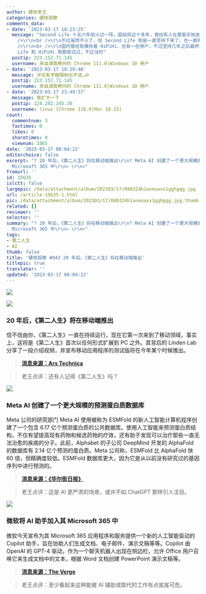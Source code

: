 ```yaml
---
author: 硬核老王
categories: 硬核观察
comments_data:
- date: '2023-03-17 18:23:25'
  message: "Second Life 十五六年前火过一阵，超前将近十多年，曾经有人在里面买地皮建房子卖钱，赚了上百万，引起不小的轰动，很多公司、机构都曾经宣布入驻。不过和现在的元宇宙一样，发展条件终究还不够不成熟，火了一阵后机归于沉寂。<br
    />\r\n<br />\r\n不过虽然不火了，但 Second Life 倒是一直坚持下来了，也一直有些人玩（据说目前月活用户一百万），Youtube 上面一直人上传新的视频，感觉他们主要是把这个当作模拟人生那种捏人游戏玩了。<br
    />\r\n<br />\r\n国内曾经有模仿者 HiPiHi，也有一些用户，不过坚持几年之后最终倒闭了。<br />\r\n<br />\r\nSecond
    Life 和 HiPiHi 我都尝试过，不过当时"
  postip: 223.152.71.145
  username: 来自湖南郴州的 Chrome 111.0|Windows 10 用户
- date: '2023-03-17 18:29:40'
  message: 评论有字数限制也不说…屮
  postip: 223.152.71.145
  username: 来自湖南郴州的 Chrome 111.0|Windows 10 用户
- date: '2023-03-17 23:49:57'
  message: 我扩大一下
  postip: 124.202.245.30
  username: linux [Chrome 110.0|Mac 10.15]
count:
  commentnum: 3
  favtimes: 0
  likes: 0
  sharetimes: 0
  viewnum: 1865
date: '2023-03-17 08:04:22'
editorchoice: false
excerpt: "? 20 年后，《第二人生》将在移动端推出\r\n? Meta AI 创建了一个更大规模的预测蛋白质数据库\r\n? 微软将 AI 助手加入其
  Microsoft 365 中\r\n» \r\n»"
fromurl: ''
id: 15635
islctt: false
largepic: /data/attachment/album/202303/17/080324h1aneoaxx1gghgqg.jpg
url: /article-15635-1.html
pic: /data/attachment/album/202303/17/080324h1aneoaxx1gghgqg.jpg.thumb.jpg
related: []
reviewer: ''
selector: ''
summary: "? 20 年后，《第二人生》将在移动端推出\r\n? Meta AI 创建了一个更大规模的预测蛋白质数据库\r\n? 微软将 AI 助手加入其
  Microsoft 365 中\r\n» \r\n»"
tags:
- 第二人生
- AI
thumb: false
title: '硬核观察 #943 20 年后，《第二人生》将在移动端推出'
titlepic: true
translator: ''
updated: '2023-03-17 08:04:22'
---
```


![](/data/attachment/album/202303/17/080324h1aneoaxx1gghgqg.jpg)


![](/data/attachment/album/202303/17/080333zvkvyroormynrgdk.jpg)


### 20 年后，《第二人生》将在移动端推出


信不信由你，《第二人生》一直在持续运行。现在它第一次来到了移动领域，事实上，这将是《第二人生》首次以任何形式扩展到 PC 之外。其背后的 Linden Lab 分享了一段介绍视频，并宣布移动应用程序的测试版将在今年某个时候推出。



> 
> **[消息来源：Ars Technica](https://arstechnica.com/gaming/2023/03/20-years-later-second-life-is-launching-on-mobile/)**
> 
> 
> 



> 
> 老王点评：还有人记得《第二人生》吗？
> 
> 
> 


![](/data/attachment/album/202303/17/080345xavw4lb4zbbjdba6.jpg)


### Meta AI 创建了一个更大规模的预测蛋白质数据库


Meta 公司的研究部门 Meta AI 使用被称为 ESMFold 的新人工智能计算机程序创建了一个包含 6.17 亿个预测蛋白质的公共数据库。使用人工智能来预测蛋白质结构，不仅有望提高现有药物和候选药物的疗效，还有助于发现可以治疗那些一直无法治愈的疾病的分子。此前，Alphabet 的子公司 DeepMind 开发的 AlphaFold 的数据库有 2.14 亿个预测的蛋白质。Meta 公司称，ESMFold 比 AlphaFold 快 60 倍，但精确度较低。ESMFold 数据库更大，因为它是从以前没有研究过的基因序列中进行预测的。



> 
> **[消息来源：《华尔街日报》](https://www.wsj.com/articles/meta-ai-unlocks-hundreds-of-millions-of-proteins-to-aid-drug-discovery-d0ef32fa)**
> 
> 
> 



> 
> 老王点评：这是 AI 更严肃的场景，或许不如 ChatGPT 那样引人注目。
> 
> 
> 


![](/data/attachment/album/202303/17/080357olcgoleod8evvumt.jpg)


### 微软将 AI 助手加入其 Microsoft 365 中


微软今天宣布为其 Microsoft 365 应用程序和服务提供一个新的人工智能驱动的 Copilot 助手，旨在协助人们生成文档、电子邮件、演示文稿等等。Copilot 由 OpenAI 的 GPT-4 驱动，作为一个聊天机器人出现在侧边栏，允许 Office 用户召唤它来生成文档中的文本，根据 Word 文档创建 PowerPoint 演示文稿等。



> 
> **[消息来源：The Verge](https://www.theverge.com/2023/3/16/23642833/microsoft-365-ai-copilot-word-outlook-teams)**
> 
> 
> 



> 
> 老王点评：至少看起来这种能被 AI 辅助或取代的工作有点岌岌可危。
> 
> 
>